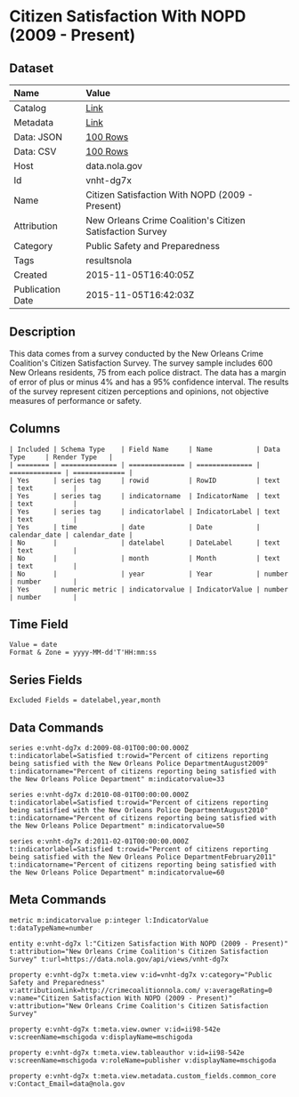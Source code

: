 # Citizen Satisfaction With NOPD (2009 - Present)

## Dataset

| Name | Value |
| :--- | :---- |
| Catalog | [Link](https://catalog.data.gov/dataset/citizen-satisfaction-with-nopd-2009-present) |
| Metadata | [Link](https://data.nola.gov/api/views/vnht-dg7x) |
| Data: JSON | [100 Rows](https://data.nola.gov/api/views/vnht-dg7x/rows.json?max_rows=100) |
| Data: CSV | [100 Rows](https://data.nola.gov/api/views/vnht-dg7x/rows.csv?max_rows=100) |
| Host | data.nola.gov |
| Id | vnht-dg7x |
| Name | Citizen Satisfaction With NOPD (2009 - Present) |
| Attribution | New Orleans Crime Coalition's Citizen Satisfaction Survey |
| Category | Public Safety and Preparedness |
| Tags | resultsnola |
| Created | 2015-11-05T16:40:05Z |
| Publication Date | 2015-11-05T16:42:03Z |

## Description

This data comes from a survey conducted by the New Orleans Crime Coalition's Citizen Satisfaction Survey. The survey sample includes 600 New Orleans residents, 75 from each police distract. The data has a margin of error of plus or minus 4% and has a 95% confidence interval. The results of the survey represent citizen perceptions and opinions, not objective measures of performance or safety.

## Columns

```ls
| Included | Schema Type    | Field Name     | Name           | Data Type     | Render Type   |
| ======== | ============== | ============== | ============== | ============= | ============= |
| Yes      | series tag     | rowid          | RowID          | text          | text          |
| Yes      | series tag     | indicatorname  | IndicatorName  | text          | text          |
| Yes      | series tag     | indicatorlabel | IndicatorLabel | text          | text          |
| Yes      | time           | date           | Date           | calendar_date | calendar_date |
| No       |                | datelabel      | DateLabel      | text          | text          |
| No       |                | month          | Month          | text          | text          |
| No       |                | year           | Year           | number        | number        |
| Yes      | numeric metric | indicatorvalue | IndicatorValue | number        | number        |
```

## Time Field

```ls
Value = date
Format & Zone = yyyy-MM-dd'T'HH:mm:ss
```

## Series Fields

```ls
Excluded Fields = datelabel,year,month
```

## Data Commands

```ls
series e:vnht-dg7x d:2009-08-01T00:00:00.000Z t:indicatorlabel=Satisfied t:rowid="Percent of citizens reporting being satisfied with the New Orleans Police DepartmentAugust2009" t:indicatorname="Percent of citizens reporting being satisfied with the New Orleans Police Department" m:indicatorvalue=33

series e:vnht-dg7x d:2010-08-01T00:00:00.000Z t:indicatorlabel=Satisfied t:rowid="Percent of citizens reporting being satisfied with the New Orleans Police DepartmentAugust2010" t:indicatorname="Percent of citizens reporting being satisfied with the New Orleans Police Department" m:indicatorvalue=50

series e:vnht-dg7x d:2011-02-01T00:00:00.000Z t:indicatorlabel=Satisfied t:rowid="Percent of citizens reporting being satisfied with the New Orleans Police DepartmentFebruary2011" t:indicatorname="Percent of citizens reporting being satisfied with the New Orleans Police Department" m:indicatorvalue=60
```

## Meta Commands

```ls
metric m:indicatorvalue p:integer l:IndicatorValue t:dataTypeName=number

entity e:vnht-dg7x l:"Citizen Satisfaction With NOPD (2009 - Present)" t:attribution="New Orleans Crime Coalition's Citizen Satisfaction Survey" t:url=https://data.nola.gov/api/views/vnht-dg7x

property e:vnht-dg7x t:meta.view v:id=vnht-dg7x v:category="Public Safety and Preparedness" v:attributionLink=http://crimecoalitionnola.com/ v:averageRating=0 v:name="Citizen Satisfaction With NOPD (2009 - Present)" v:attribution="New Orleans Crime Coalition's Citizen Satisfaction Survey"

property e:vnht-dg7x t:meta.view.owner v:id=ii98-542e v:screenName=mschigoda v:displayName=mschigoda

property e:vnht-dg7x t:meta.view.tableauthor v:id=ii98-542e v:screenName=mschigoda v:roleName=publisher v:displayName=mschigoda

property e:vnht-dg7x t:meta.view.metadata.custom_fields.common_core v:Contact_Email=data@nola.gov
```
